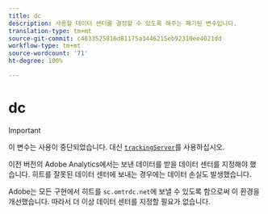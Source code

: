 ```yaml
---
title: dc
description: 사용할 데이터 센터를 결정할 수 있도록 해주는 폐기된 변수입니다.
translation-type: tm+mt
source-git-commit: c4833525816d81175a3446215eb92310ee4021dd
workflow-type: tm+mt
source-wordcount: '71'
ht-degree: 100%

---
```



# dc

>[!IMPORTANT]
>
>이 변수는 사용이 중단되었습니다. 대신 [`trackingServer`](trackingserver.md)를 사용하십시오.

이전 버전의 Adobe Analytics에서는 보낸 데이터를 받을 데이터 센터를 지정해야 했습니다. 히트를 잘못된 데이터 센터에 보내는 경우에는 데이터 손실도 발생했습니다.

Adobe는 모든 구현에서 히트를 `sc.omtrdc.net`에 보낼 수 있도록 함으로써 이 환경을 개선했습니다. 따라서 더 이상 데이터 센터를 지정할 필요가 없습니다.
